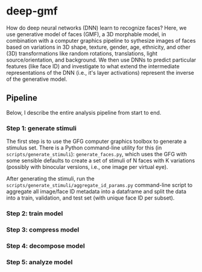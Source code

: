 # deep-gmf
How do deep neural networks (DNN) learn to recognize faces? Here, we use generative model of faces (GMF), a 3D morphable model, in combination with a computer graphics pipeline to sythesize images of faces based on variations in 3D shape, texture, gender, age, ethnicity, and other (3D) transformations like random rotations, translations, light source/orientation, and background. We then use DNNs to predict particular features (like face ID) and investigate to what extend the intermediate representations of the DNN (i.e., it's layer activations) represent the inverse of the generative model.

## Pipeline
Below, I describe the entire analysis pipeline from start to end.

### Step  1: generate stimuli
The first step is to use the GFG computer graphics toolbox to generate a stimulus set.
There is a Python command-line utility for this (in `scripts/generate_stimuli`): 
`generate_faces.py`, which uses the GFG with some sensible defaults to create a set of
stimuli of N faces with K variations (possibly with binocular versions, i.e., one image
per virtual eye).

After generating the stimuli, run the `scripts/generate_stimuli/aggregate_id_params.py`
command-line script to aggregate all image/face ID metadata into a dataframe and split
the data into a train, validation, and test set (with unique face ID per subset).

### Step 2: train model




### Step 3: compress model

### Step 4: decompose model

### Step 5: analyze model